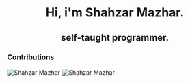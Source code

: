 
<h1 align="center">Hi, i'm Shahzar Mazhar.</h1>
<h2 align="center">self-taught programmer.</h2>
 

### Contributions
<img align="center" src="https://github-readme-stats.vercel.app/api?username=shahzarmazhar&show_icons=true&locale=en" alt="Shahzar Mazhar" />

<img align="center" src="https://github-readme-stats.vercel.app/api/top-langs?username=shahzarmazhar&show_icons=true&locale=en&layout=compact" alt="Shahzar Mazhar" />
